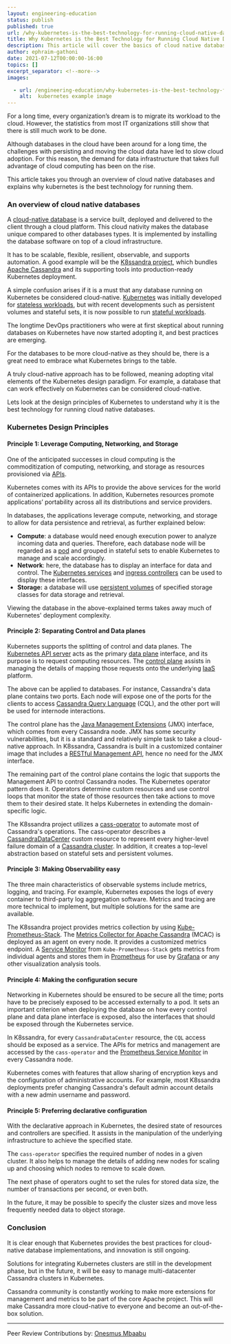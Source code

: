 ```yaml
---
layout: engineering-education
status: publish
published: true
url: /why-kubernetes-is-the-best-technology-for-running-cloud-native-database/
title: Why Kubernetes is the Best Technology for Running Cloud Native Database
description: This article will cover the basics of cloud native databases and explain why kubernetes is the best technology for running them. It will provide an overview of principles that make Kubernetes a superb technology.
author: ephraim-gathoni
date: 2021-07-12T00:00:00-16:00
topics: []
excerpt_separator: <!--more-->
images:

  - url: /engineering-education/why-kubernetes-is-the-best-technology-for-running-cloud-native-database/hero.jpg
    alt:  kubernetes example image
---
```

For a long time, every organization’s dream is to migrate its workload to the cloud. However, the statistics from most IT organizations still show that there is still much work to be done.

Although databases in the cloud have been around for a long time, the challenges with persisting and moving the cloud data have led to slow cloud adoption. For this reason, the demand for data infrastructure that takes full advantage of cloud computing has been on the rise.
<!--more-->
This article takes you through an overview of cloud native databases and explains why kubernetes is the best technology for running them. 

### An overview of cloud native databases
A [cloud-native database](https://www.networkcomputing.com/cloud-infrastructure/what-are-cloud-native-databases-and-why-should-you-use-them) is a service built, deployed and delivered to the client through a cloud platform. This cloud nativity makes the database unique compared to other databases types. It is implemented by installing the database software on top of a cloud infrastructure.

It has to be scalable, flexible, resilient, observable, and supports automation. A good example will be the [K8ssandra project](https://k8ssandra.io/get-started/), which bundles [Apache Cassandra](https://cassandra.apache.org/) and its supporting tools into production-ready Kubernetes deployment.

A simple confusion arises if it is a must that any database running on Kubernetes be considered cloud-native. [Kubernetes](https://kubernetes.io/) was initially developed for [stateless workloads](https://dzone.com/articles/kubernetes-and-running-stateful-workloads), but with recent developments such as persistent volumes and stateful sets, it is now possible to run [stateful workloads](https://dzone.com/articles/kubernetes-and-running-stateful-workloads).

The longtime DevOps practitioners who were at first skeptical about running databases on Kubernetes have now started adopting it, and best practices are emerging.

For the databases to be more cloud-native as they should be, there is a great need to embrace what Kubernetes brings to the table.

A truly cloud-native approach has to be followed, meaning adopting vital elements of the Kubernetes design paradigm. For example, a database that can work effectively on Kubernetes can be considered cloud-native.

Lets look at the design principles of Kubernetes to understand why it is the best technology for running cloud native databases.

### Kubernetes Design Principles
#### Principle 1: Leverage Computing, Networking, and Storage
One of the anticipated successes in cloud computing is the commoditization of computing, networking, and storage as resources provisioned via [APIs](https://apifriends.com/api-management/what-is-an-api/).

Kubernetes comes with its APIs to provide the above services for the world of containerized applications. In addition, Kubernetes resources promote applications’ portability across all its distributions and service providers.

In databases, the applications leverage compute, networking, and storage to allow for data persistence and retrieval, as further explained below:

- **Compute**: a database would need enough execution power to analyze incoming data and queries. Therefore, each database node will be regarded as a [pod](https://kubernetes.io/docs/concepts/workloads/pods/) and grouped in stateful sets to enable Kubernetes to manage and scale accordingly.
- **Network**: here, the database has to display an interface for data and control. The [Kubernetes services](https://kubernetes.io/docs/concepts/services-networking/service/) and [ingress controllers](https://kubernetes.io/docs/concepts/services-networking/ingress-controllers/) can be used to display these interfaces.
- **Storage:** a database will use [persistent volumes](https://kubernetes.io/docs/concepts/storage/persistent-volumes/) of specified storage classes for data storage and retrieval.

Viewing the database in the above-explained terms takes away much of Kubernetes' deployment complexity.

#### Principle 2: Separating Control and Data planes
Kubernetes supports the splitting of control and data planes. The [Kubernetes API server](https://kubernetes.io/docs/reference/command-line-tools-reference/kube-apiserver/) acts as the primary [data plane](https://spot.io/what-is-kubernetes-data-plane/) interface, and its purpose is to request computing resources. The [control plane](https://kubernetes.io/docs/concepts/overview/components/) assists in managing the details of mapping those requests onto the underlying [IaaS](https://azure.microsoft.com/en-us/overview/what-is-iaas/) platform.

The above can be applied to databases. For instance, Cassandra's data plane contains two ports. Each node will expose one of the ports for the clients to access [Cassandra Query Language](https://cassandra.apache.org/doc/latest/cql/) (CQL), and the other port will be used for internode interactions.

The control plane has the [Java Management Extensions](https://www.baeldung.com/java-management-extensions) (JMX) interface, which comes from every Cassandra node. JMX has some security vulnerabilities, but it is a standard and relatively simple task to take a cloud-native approach. In K8ssandra, Cassandra is built in a customized container image that includes a [RESTful Management API](https://docs.microsoft.com/en-us/rest/api/apimanagement/apimanagementrest/api-management-rest), hence no need for the JMX interface.

The remaining part of the control plane contains the logic that supports the Management API to control Cassandra nodes. The Kubernetes operator pattern does it. Operators determine custom resources and use control loops that monitor the state of those resources then take actions to move them to their desired state. It helps Kubernetes in extending the domain-specific logic.

The K8ssandra project utilizes a [cass-operator](https://docs.datastax.com/en/cass-operator/doc/cass-operator/cassOperatorAbout.html) to automate most of Cassandra's operations. The cass-operator describes a [CassandraDataCenter](https://www.datastax.com/blog/distributed-database-things-know-cassandra-datacenter-racks) custom resource to represent every higher-level failure domain of a [Cassandra cluster](https://data-flair.training/blogs/cassandra-cluster). In addition, it creates a top-level abstraction based on stateful sets and persistent volumes.

#### Principle 3: Making Observability easy
The three main characteristics of observable systems include metrics, logging, and tracing. For example, Kubernetes exposes the logs of every container to third-party log aggregation software. Metrics and tracing are more technical to implement, but multiple solutions for the same are available.

The K8ssandra project provides metrics collection by using [Kube-Prometheus-Stack](https://docs.syseleven.de/metakube/de/metakube-accelerator/building-blocks/observability-monitoring/kube-prometheus-stack). The [Metrics Collector for Apache Cassandra](https://www.datastax.com/blog/monitoring-apache-cassandratm-made-simple) (MCAC) is deployed as an agent on every node. It provides a customized metrics endpoint. A [Service Monitor](https://sysdig.com/blog/kubernetes-monitoring-prometheus-operator-part3/) from `Kube-Prometheus-Stack` gets metrics from individual agents and stores them in [Prometheus](https://prometheus.io/) for use by [Grafana](https://grafana.com/) or any other visualization analysis tools.

#### Principle 4: Making the configuration secure
Networking in Kubernetes should be ensured to be secure all the time; ports have to be precisely exposed to be accessed externally to a pod. It sets an important criterion when deploying the database on how every control plane and data plane interface is exposed, also the interfaces that should be exposed through the Kubernetes service.

In K8ssandra, for every `CassandraDataCenter` resource, the `CQL` access should be exposed as a service. The APIs for metrics and management are accessed by the `cass-operator` and the [Prometheus Service Monitor](https://medium.com/kubernetes-tutorials/simple-management-of-prometheus-monitoring-pipeline-with-the-prometheus-operator-b445da0e0d1a) in every Cassandra node.

Kubernetes comes with features that allow sharing of encryption keys and the configuration of administrative accounts. For example, most K8ssandra deployments prefer changing Cassandra's default admin account details with a new admin username and password.

#### Principle 5: Preferring declarative configuration
With the declarative approach in Kubernetes, the desired state of resources and controllers are specified. It assists in the manipulation of the underlying infrastructure to achieve the specified state.

The `cass-operator` specifies the required number of nodes in a given cluster. It also helps to manage the details of adding new nodes for scaling up and choosing which nodes to remove to scale down.

The next phase of operators ought to set the rules for stored data size, the number of transactions per second, or even both.

In the future, it may be possible to specify the cluster sizes and move less frequently needed data to object storage.

### Conclusion
It is clear enough that Kubernetes provides the best practices for cloud-native database implementations, and innovation is still ongoing.

Solutions for integrating Kubernetes clusters are still in the development phase, but in the future, it will be easy to manage multi-datacenter Cassandra clusters in Kubernetes.

Cassandra community is constantly working to make more extensions for management and metrics to be part of the core Apache project. This will make Cassandra more cloud-native to everyone and become an out-of-the-box solution.

---
Peer Review Contributions by: [Onesmus Mbaabu](/engineering-education/authors/onesmus-mbaabu/)
